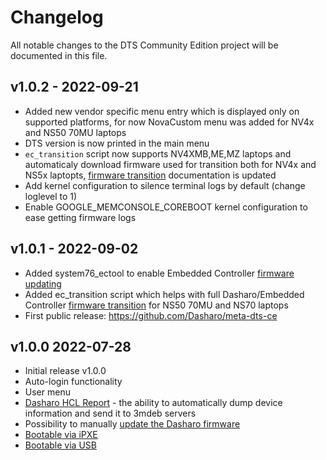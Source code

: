 # Changelog

All notable changes to the DTS Community Edition project will be documented in
this file.

## v1.0.2 - 2022-09-21

* Added new vendor specific menu entry which is displayed only on supported
  platforms, for now NovaCustom menu was added for NV4x and NS50 70MU laptops
* DTS version is now printed in the main menu
* `ec_transition` script now supports NV4XMB,ME,MZ laptops and automaticaly
  download firmware used for transition both for NV4x and NS5x laptopts,
  [firmware transition](https://docs.dasharo.com/common-coreboot-docs/dasharo_tools_suite/#dasharo-ec-transition)
  documentation is updated
* Add kernel configuration to silence terminal logs by default (change loglevel
  to 1)
* Enable GOOGLE_MEMCONSOLE_COREBOOT kernel configuration to ease getting
  firmware logs

## v1.0.1 - 2022-09-02

* Added system76_ectool to enable Embedded Controller [firmware
  updating](https://docs.dasharo.com/common-coreboot-docs/dasharo_tools_suite/#dasharo-ec-update)
* Added ec_transition script which helps with full Dasharo/Embedded Controller
  [firmware transition](https://docs.dasharo.com/common-coreboot-docs/dasharo_tools_suite/#dasharo-ec-transition) for
  NS50 70MU and NS70 laptops
* First public release: https://github.com/Dasharo/meta-dts-ce

## v1.0.0 2022-07-28

* Initial release v1.0.0
* Auto-login functionality
* User menu
* [Dasharo HCL
  Report](https://docs.dasharo.com/common-coreboot-docs/dasharo_tools_suite/#dasharo-hcl-report) -
  the ability to automatically dump device information and send it to 3mdeb
  servers
* Possibility to manually [update the Dasharo
  firmware](https://docs.dasharo.com/common-coreboot-docs/dasharo_tools_suite/#dasharo-firmware-update)
* [Bootable via
  iPXE](https://docs.dasharo.com/common-coreboot-docs/dasharo_tools_suite/#bootable-over-network)
* [Bootable via
  USB](https://docs.dasharo.com/common-coreboot-docs/dasharo_tools_suite/#bootable-usb-stick)
